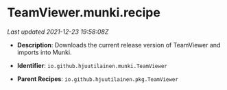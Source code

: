 # TeamViewer.munki.recipe

_Last updated 2021-12-23 19:58:08Z_

- **Description**: Downloads the current release version of TeamViewer and imports into Munki.

- **Identifier**: `io.github.hjuutilainen.munki.TeamViewer`

- **Parent Recipes**: `io.github.hjuutilainen.pkg.TeamViewer`